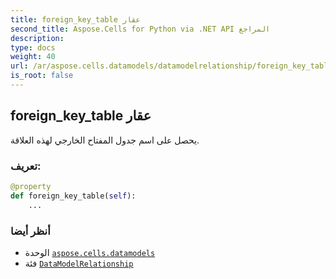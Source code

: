 ```yaml
---
title: foreign_key_table عقار
second_title: Aspose.Cells for Python via .NET API المراجع
description:
type: docs
weight: 40
url: /ar/aspose.cells.datamodels/datamodelrelationship/foreign_key_table/
is_root: false
---
```

##  foreign_key_table عقار

يحصل على اسم جدول المفتاح الخارجي لهذه العلاقة.
###  تعريف:
```python
@property
def foreign_key_table(self):
    ...
```

###  أنظر أيضا
* الوحدة [`aspose.cells.datamodels`](../../)
* فئة [`DataModelRelationship`](/cells/python-net/ar/aspose.cells.datamodels/datamodelrelationship)
